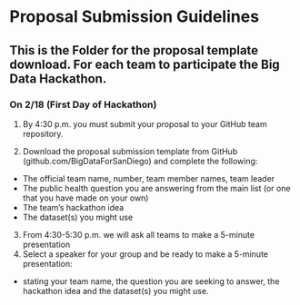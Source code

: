 # Proposal Submission Guidelines

## This is the Folder for the proposal template download. For each team to participate the Big Data Hackathon.

### On 2/18 (First Day of Hackathon) 

1. By 4:30 p.m. you must submit your proposal to your GitHub team repository.

2. Download the proposal submission template from GitHub (github.com/BigDataForSanDiego) and complete the following:
  * The official team name, number, team member names, team leader
  * The public health question you are answering from the main list (or one that you have made on your own)
  * The team’s hackathon idea
  * The dataset(s) you might use

3. From 4:30-5:30 p.m. we will ask all teams to make a 5-minute presentation
4. Select a speaker for your group and be ready to make a 5-minute presentation:
  * stating your team name, the question you are seeking to answer, the hackathon idea and the dataset(s) you might use.
